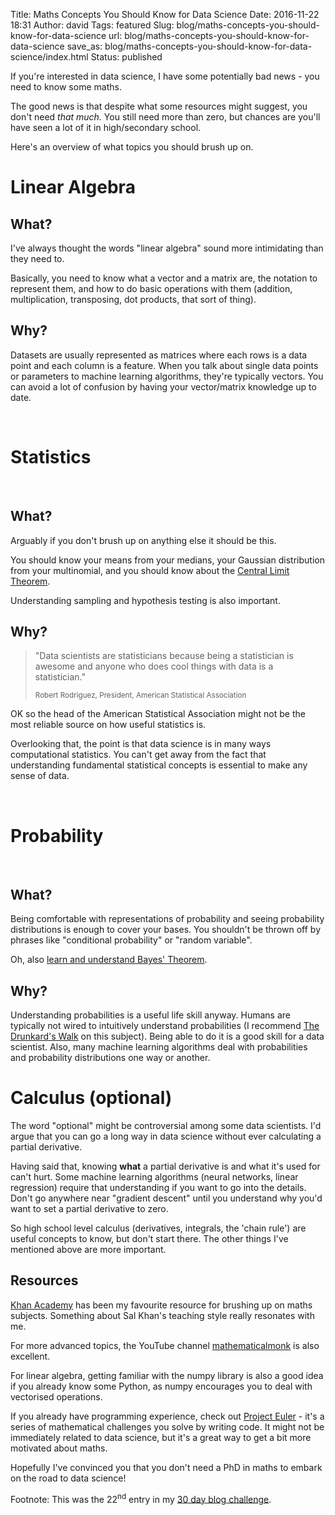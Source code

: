 Title: Maths Concepts You Should Know for Data Science
Date: 2016-11-22 18:31
Author: david
Tags: featured
Slug: blog/maths-concepts-you-should-know-for-data-science
url: blog/maths-concepts-you-should-know-for-data-science
save_as: blog/maths-concepts-you-should-know-for-data-science/index.html
Status: published

If you're interested in data science, I have some potentially bad news -
you need to know some maths.

The good news is that despite what some resources might suggest, you
don't need *that much.* You still need more than zero, but chances are
you'll have seen a lot of it in high/secondary school.

Here's an overview of what topics you should brush up on.


# Linear Algebra


## What?

I've always thought the words "linear algebra" sound more intimidating
than they need to.

Basically, you need to know what a vector and a matrix are, the notation
to represent them, and how to do basic operations with them (addition,
multiplication, transposing, dot products, that sort of thing).

## Why?

Datasets are usually represented as matrices where each rows is a data
point and each column is a feature. When you talk about single data
points or parameters to machine learning algorithms, they're typically
vectors. You can avoid a lot of confusion by having your vector/matrix
knowledge up to date.

 

# Statistics
 

## What?

Arguably if you don't brush up on anything else it should be this.

You should know your means from your medians, your Gaussian distribution
from your multinomial, and you should know about the [Central Limit Theorem](http://www.jeannicholashould.com/the-theorem-every-data-scientist-should-know.html).

Understanding sampling and hypothesis testing is also important.

## Why?

> "Data scientists are statisticians because being a statistician is
> awesome and anyone who does cool things with data is a statistician."
>
> <small>Robert Rodriguez, President, American Statistical Association</small>

OK so the head of the American Statistical Association might not be the
most reliable source on how useful statistics is.

Overlooking that, the point is that data science is in many ways
computational statistics. You can't get away from the fact that
understanding fundamental statistical concepts is essential to make any
sense of data.

 
# Probability
 

## What?

Being comfortable with representations of probability and seeing
probability distributions is enough to cover your bases. You shouldn't
be thrown off by phrases like "conditional probability" or "random
variable".

Oh, also [learn and understand Bayes' Theorem](https://betterexplained.com/articles/an-intuitive-and-short-explanation-of-bayes-theorem/).

## Why?

Understanding probabilities is a useful life skill anyway. Humans are
typically not wired to intuitively understand probabilities (I recommend
[The Drunkard's Walk](https://en.wikipedia.org/wiki/The_Drunkard's_Walk)
on this subject). Being able to do it is a good skill for a data
scientist. Also, many machine learning algorithms deal with
probabilities and probability distributions one way or another.


# Calculus (optional)

The word "optional" might be controversial among some data scientists.
I'd argue that you can go a long way in data science without ever
calculating a partial derivative.

Having said that, knowing **what** a partial derivative is and what it's
used for can't hurt. Some machine learning algorithms (neural networks,
linear regression) require that understanding if you want to go into the
details. Don't go anywhere near "gradient descent" until you understand
why you'd want to set a partial derivative to zero.

So high school level calculus (derivatives, integrals, the 'chain rule')
are useful concepts to know, but don't start there. The other things
I've mentioned above are more important.


## Resources

[Khan Academy](https://www.khanacademy.org/) has been my favourite
resource for brushing up on maths subjects. Something about Sal Khan's
teaching style really resonates with me.

For more advanced topics, the YouTube channel
[mathematicalmonk](https://www.youtube.com/user/mathematicalmonk) is
also excellent.

For linear algebra, getting familiar with the numpy library is also a
good idea if you already know some Python, as numpy encourages you to
deal with vectorised operations.

If you already have programming experience, check out [Project Euler](https://projecteuler.net/) - it's a series of mathematical
challenges you solve by writing code. It might not be immediately
related to data science, but it's a great way to get a bit more
motivated about maths.

Hopefully I've convinced you that you don't need a PhD in maths to
embark on the road to data science!


Footnote: This was the 22<sup>nd</sup> entry in my [30 day blog challenge](/blog/30-posts-in-30-days/).
